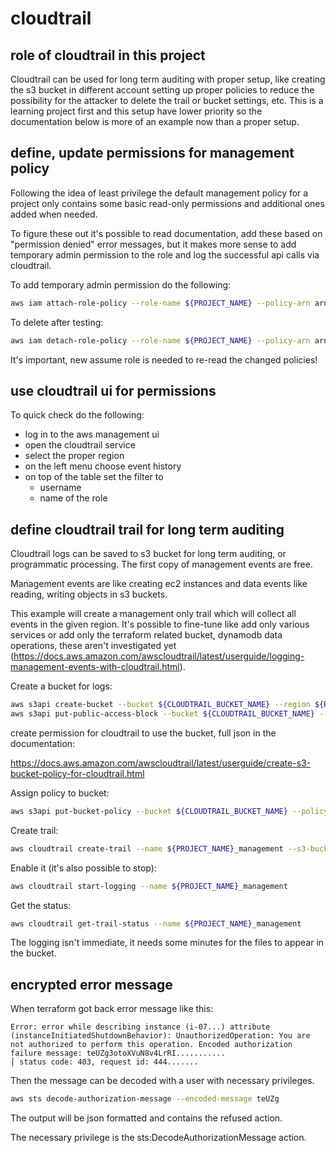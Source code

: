 # cloudtrail

## role of cloudtrail in this project

Cloudtrail can be used for long term auditing with proper setup, like creating the s3 bucket in different account setting up proper policies to reduce the possibility for the attacker to delete the trail or bucket settings, etc. This is a learning project first and this setup have lower priority so the documentation below is more of an example now than a proper setup.

## define, update permissions for management policy

Following the idea of least privilege the default management policy for a project only contains some basic read-only permissions and additional ones added when needed.

To figure these out it's possible to read documentation, add these based on "permission denied" error messages, but it makes more sense to add temporary admin permission to the role and log the successful api calls via cloudtrail.

To add temporary admin permission do the following:

```bash
aws iam attach-role-policy --role-name ${PROJECT_NAME} --policy-arn arn:aws:iam::aws:policy/AdministratorAccess
```

To delete after testing:

```bash
aws iam detach-role-policy --role-name ${PROJECT_NAME} --policy-arn arn:aws:iam::aws:policy/AdministratorAccess
```

It's important, new assume role is needed to re-read the changed policies!

## use cloudtrail ui for permissions

To quick check do the following:

- log in to the aws management ui
- open the cloudtrail service
- select the proper region
- on the left menu choose event history
- on top of the table set the filter to
  - username
  - name of the role

## define cloudtrail trail for long term auditing

Cloudtrail logs can be saved to s3 bucket for long term auditing, or programmatic processing. The first copy of management events are free.

Management events are like creating ec2 instances and data events like reading, writing objects in s3 buckets.

This example will create a management only trail which will collect all events in the given region. It's possible to fine-tune like add only various services or add only the terraform related bucket, dynamodb data operations, these aren't investigated yet (<https://docs.aws.amazon.com/awscloudtrail/latest/userguide/logging-management-events-with-cloudtrail.html>).

Create a bucket for logs:

```bash
aws s3api create-bucket --bucket ${CLOUDTRAIL_BUCKET_NAME} --region ${REGION} --create-bucket-configuration LocationConstraint=${REGION}
aws s3api put-public-access-block --bucket ${CLOUDTRAIL_BUCKET_NAME} --public-access-block-configuration "BlockPublicAcls=true,IgnorePublicAcls=true,BlockPublicPolicy=true,RestrictPublicBuckets=true"
```

create permission for cloudtrail to use the bucket, full json in the documentation:

<https://docs.aws.amazon.com/awscloudtrail/latest/userguide/create-s3-bucket-policy-for-cloudtrail.html>

Assign policy to bucket:

```bash
aws s3api put-bucket-policy --bucket ${CLOUDTRAIL_BUCKET_NAME} --policy file://policy.json
```

Create trail:

```bash
aws cloudtrail create-trail --name ${PROJECT_NAME}_management --s3-bucket-name ${CLOUDTRAIL_BUCKET_NAME}
```

Enable it  (it's also possible to stop):

```bash
aws cloudtrail start-logging --name ${PROJECT_NAME}_management
```

Get the status:

```bash
aws cloudtrail get-trail-status --name ${PROJECT_NAME}_management
```

The logging isn't immediate, it needs some minutes for the files to appear in the bucket.

## encrypted error message

When terraform got back error message like this:

```text
Error: error while describing instance (i-07...) attribute (instanceInitiatedShutdownBehavior): UnauthorizedOperation: You are not authorized to perform this operation. Encoded authorization failure message: teUZg3otoXVuN8v4LrRI...........
│ status code: 403, request id: 444.......
```

Then the message can be decoded with a user with necessary privileges.

```bash
aws sts decode-authorization-message --encoded-message teUZg
```

The output will be json formatted and contains the refused action.

The necessary privilege is the sts:DecodeAuthorizationMessage action.
